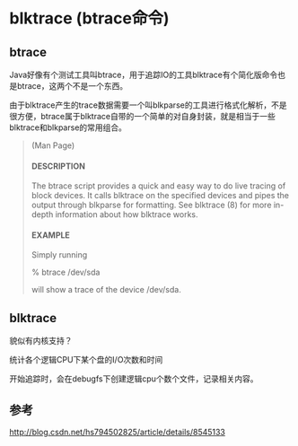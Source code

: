 # blktrace (btrace命令)

## btrace

Java好像有个测试工具叫btrace，用于追踪IO的工具blktrace有个简化版命令也是btrace，这两个不是一个东西。

由于blktrace产生的trace数据需要一个叫blkparse的工具进行格式化解析，不是很方便，btrace属于blktrace自带的一个简单的对自身封装，就是相当于一些blktrace和blkparse的常用组合。

> (Man Page) 
>
> #### DESCRIPTION
> The btrace script provides a quick and easy way to do live tracing of block devices. It calls blktrace on the specified devices and pipes the output through blkparse for formatting. See blktrace (8) for more in-depth information about how blktrace works.
> #### EXAMPLE
> Simply running
>
>    % btrace /dev/sda
>
> will show a trace of the device /dev/sda.


## blktrace

貌似有内核支持？

统计各个逻辑CPU下某个盘的I/O次数和时间

开始追踪时，会在debugfs下创建逻辑cpu个数个文件，记录相关内容。


## 参考

http://blog.csdn.net/hs794502825/article/details/8545133